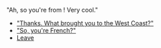 "Ah, so you're from <span id="where"></span>! Very cool."

- ["Thanks. What brought you to the West Coast?"](us.md)
- ["So, you're French?"](french.md)
- [Leave](leave.md)

<script>
const urlParams = new URLSearchParams(window.location.search);
const query = urlParams.get('where');
const element = document.getElementById("where");
element.innerHTML = query;
</script>
